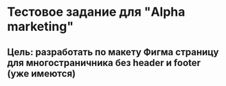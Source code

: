# Тестовое задание для "Alpha marketing"
## Цель: разработать по макету Фигма страницу для многостраничника без header и footer (уже имеются)


